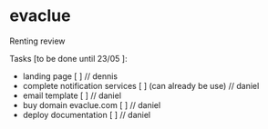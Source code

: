 # evaclue
Renting review

Tasks [to be done until 23/05 ]:
- landing page [ ] // dennis
- complete notification services [ ] (can already be use) // daniel
- email template [ ] // daniel
- buy domain evaclue.com [ ] // daniel
- deploy documentation [ ] // daniel
